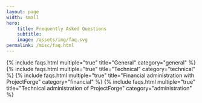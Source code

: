 ```yaml
---
layout: page
width: small
hero:
    title: Frequently Asked Questions
    subtitle:
    image: /assets/img/faq.svg
permalink: /misc/faq.html
---
```


{% include faqs.html multiple="true" title="General" category="general" %}
{% include faqs.html multiple="true" title="Technical" category="technical" %}
{% include faqs.html multiple="true" title="Financial administration with ProjectForge" category="financial" %}
{% include faqs.html multiple="true" title="Technical administration of ProjectForge" category="administration" %}

